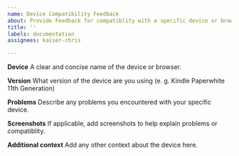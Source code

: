 ```yaml
---
name: Device Compatibility Feedback
about: Provide Feedback for compatiblity with a specific device or browser.
title: ''
labels: documentation
assignees: kaiser-chris

---
```


**Device**
A clear and concise name of the device or browser.

**Version**
What version of the device are you using (e. g. Kindle Paperwhite 11th Generation)

**Problems**
Describe any problems you encountered with your specific device.

**Screenshots**
If applicable, add screenshots to help explain problems or compatiblity.

**Additional context**
Add any other context about the device here.
